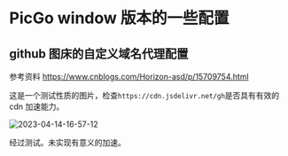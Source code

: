 # PicGo window 版本的一些配置

## github 图床的自定义域名代理配置

参考资料
https://www.cnblogs.com/Horizon-asd/p/15709754.html

这是一个测试性质的图片，检查`https://cdn.jsdelivr.net/gh`是否具有有效的 cdn 加速能力。

![2023-04-14-16-57-12](https://cdn.jsdelivr.net/gh/RuanZhongNan/img-store/img/2023-04-14-16-57-12.png)

经过测试。未实现有意义的加速。
